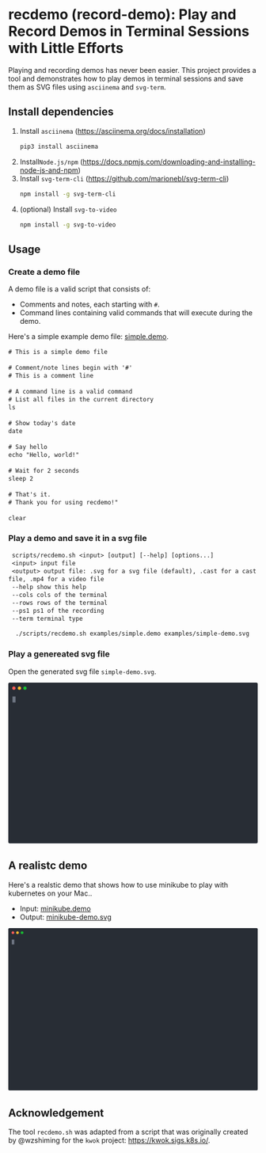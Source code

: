 # recdemo (record-demo): Play and Record Demos in Terminal Sessions with Little Efforts
Playing and recording demos has never been easier. This project provides a tool and demonstrates how to play demos in terminal sessions and save them as SVG files using `asciinema` and `svg-term`.

## Install dependencies
1. Install `asciinema` (https://asciinema.org/docs/installation)
      ```sh
      pip3 install asciinema
      ```
3. Install`Node.js/npm` (https://docs.npmjs.com/downloading-and-installing-node-js-and-npm)
4. Install `svg-term-cli` (https://github.com/marionebl/svg-term-cli)
      ```sh
      npm install -g svg-term-cli
      ```
5. (optional) Install `svg-to-video`
      ```sh
      npm install -g svg-to-video
      ```
        
## Usage
### Create a demo file
A demo file is a valid script that consists of:
- Comments and notes, each starting with `#`.
- Command lines containing valid commands that will execute during the demo.

Here's a simple example demo file: [simple.demo](examples/simple.demo). 

```
# This is a simple demo file

# Comment/note lines begin with '#'
# This is a comment line

# A command line is a valid command
# List all files in the current directory
ls

# Show today's date
date

# Say hello
echo "Hello, world!"

# Wait for 2 seconds
sleep 2

# That's it.
# Thank you for using recdemo!"

clear
```

### Play a demo and save it in a svg file
 ```
  scripts/recdemo.sh <input> [output] [--help] [options...]
  <input> input file
  <output> output file: .svg for a svg file (default), .cast for a cast file, .mp4 for a video file
  --help show this help
  --cols cols of the terminal
  --rows rows of the terminal
  --ps1 ps1 of the recording
  --term terminal type
```
 ```sh
   ./scripts/recdemo.sh examples/simple.demo examples/simple-demo.svg
```

### Play a genereated svg file
Open the generated svg file `simple-demo.svg`.

<p align="center">
  <img width="800" src="examples/simple-demo.svg">
</p>

## A realistc demo 

Here's a realstic demo that shows how to use minikube to play with kubernetes on your Mac..
- Input: [minikube.demo](examples/minikube.demo)
- Output: [minikube-demo.svg](examples/minikube-demo.svg)

<p align="center">
  <img width="800" src="examples/minikube-demo.svg">
</p>

## Acknowledgement

The tool `recdemo.sh` was adapted from a script that was originally created by @wzshiming for the `kwok` project: https://kwok.sigs.k8s.io/.
